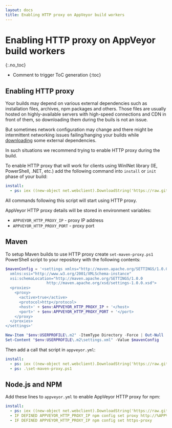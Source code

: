 ```yaml
---
layout: docs
title: Enabling HTTP proxy on AppVeyor build workers
---
```


# Enabling HTTP proxy on AppVeyor build workers
{:.no_toc}

* Comment to trigger ToC generation
{:toc}

## Enabling HTTP proxy

Your builds may depend on various external dependencies such as installation files, archives, npm packages and others.
Those files are usually hosted on highly-available servers with high-speed connections and CDN in front of them, so downloading them during the buils is not an issue.

But sometimes network configuration may change and there might be intermittent networking issues failing/hanging your builds while [downloading](/docs/how-to/download-file) some external dependencies.

In such situations we recommend trying to enable HTTP proxy during the build.

To enable HTTP proxy that will work for clients using WinINet library (IE, PowerShell, .NET, etc.) add the following command into `install` or `init` phase of your build:

```yaml
install:
  - ps: iex ((new-object net.webclient).DownloadString('https://raw.githubusercontent.com/appveyor/ci/master/scripts/enable-http-proxy.ps1'))
```

All commands following this script will start using HTTP proxy.

AppVeyor HTTP proxy details will be stored in environment variables:

* `APPVEYOR_HTTP_PROXY_IP` - proxy IP address
* `APPVEYOR_HTTP_PROXY_PORT` - proxy port

## Maven

To setup Maven builds to use HTTP proxy create `set-maven-proxy.ps1` PowerShell script to your repository with the following contents:

```powershell
$mavenConfig = '<settings xmlns="http://maven.apache.org/SETTINGS/1.0.0"
  xmlns:xsi="http://www.w3.org/2001/XMLSchema-instance"
  xsi:schemaLocation="http://maven.apache.org/SETTINGS/1.0.0
                  http://maven.apache.org/xsd/settings-1.0.0.xsd">
  <proxies>
    <proxy>
      <active>true</active>
      <protocol>http</protocol>
      <host>' + $env:APPVEYOR_HTTP_PROXY_IP + '</host>
      <port>' + $env:APPVEYOR_HTTP_PROXY_PORT + '</port>
    </proxy>
  </proxies>
</settings>'

New-Item "$env:USERPROFILE\.m2" -ItemType Directory -Force | Out-Null
Set-Content "$env:USERPROFILE\.m2\settings.xml" -Value $mavenConfig
```

Then add a call that script in `appveyor.yml`:

```yaml
install:
  - ps: iex ((new-object net.webclient).DownloadString('https://raw.githubusercontent.com/appveyor/ci/master/scripts/enable-http-proxy.ps1'))
  - ps: .\set-maven-proxy.ps1
```

## Node.js and NPM

Add these lines to `appveyor.yml` to enable AppVeyor HTTP proxy for npm:

```yaml
install:
  - ps: iex ((new-object net.webclient).DownloadString('https://raw.githubusercontent.com/appveyor/ci/master/scripts/enable-http-proxy.ps1'))
  - IF DEFINED APPVEYOR_HTTP_PROXY_IP npm config set proxy http://%APPVEYOR_HTTP_PROXY_IP%:%APPVEYOR_HTTP_PROXY_PORT%
  - IF DEFINED APPVEYOR_HTTP_PROXY_IP npm config set https-proxy
```

